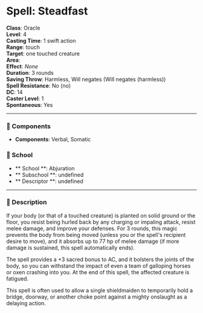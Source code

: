 
# Spell: Steadfast
**Class**: Oracle  
**Level**: 4  
**Casting Time**: 1 swift action  
**Range**: touch  
**Target**: one touched creature  
**Area**:   
**Effect**: _None_  
**Duration**: 3 rounds  
**Saving Throw**: Harmless, Will negates (Will negates (harmless))  
**Spell Resistance**: No (no)  
**DC**: 14  
**Caster Level**: 1  
**Spontaneous**: Yes

---

### 🔮 Components
- **Components**: Verbal, Somatic

### 🏫 School
- ** School **: Abjuration
- ** Subschool **: undefined
- ** Descriptor **: undefined
---

### 📜 Description
If your body (or that of a touched creature) is planted on solid ground or the floor, you resist being hurled back by any charging or impaling attack, resist melee damage, and improve your defenses. For 3 rounds, this magic prevents the body from being moved (unless you or the spell's recipient desire to move), and it absorbs up to 77 hp of melee damage (if more damage is sustained, this spell automatically ends).

The spell provides a +3 sacred bonus to AC, and it bolsters the joints of the body, so you can withstand the impact of even a team of galloping horses or oxen crashing into you. At the end of this spell, the affected creature is fatigued.

This spell is often used to allow a single shieldmaiden to temporarily hold a bridge, doorway, or another choke point against a mighty onslaught as a delaying action.
